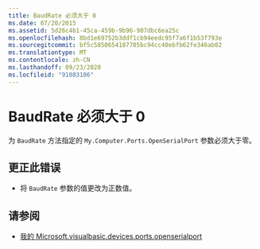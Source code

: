 ```yaml
---
title: BaudRate 必须大于 0
ms.date: 07/20/2015
ms.assetid: 5d26c4b1-45ca-459b-9b96-907dbc6ea25c
ms.openlocfilehash: 8bd1e69752b3ddf1cb94eedc95f7a6f1b53f793e
ms.sourcegitcommit: bf5c5850654187705bc94cc40ebfb62fe346ab02
ms.translationtype: MT
ms.contentlocale: zh-CN
ms.lasthandoff: 09/23/2020
ms.locfileid: "91083106"
---
```

# <a name="baudrate-must-be-greater-than-0"></a>BaudRate 必须大于 0

为 `BaudRate` 方法指定的 `My.Computer.Ports.OpenSerialPort` 参数必须大于零。  
  
## <a name="to-correct-this-error"></a>更正此错误  
  
- 将 `BaudRate` 参数的值更改为正数值。  
  
## <a name="see-also"></a>请参阅

- [我的 Microsoft.visualbasic.devices.ports.openserialport](xref:Microsoft.VisualBasic.Devices.Ports.OpenSerialPort%2A)
